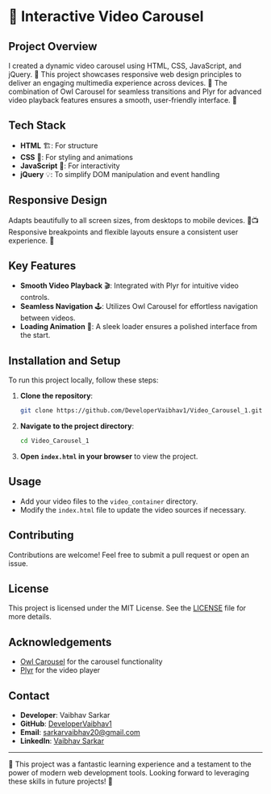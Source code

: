# 🎥 Interactive Video Carousel

## Project Overview
I created a dynamic video carousel using HTML, CSS, JavaScript, and jQuery. 🌟 This project showcases responsive web design principles to deliver an engaging multimedia experience across devices. 📱 The combination of Owl Carousel for seamless transitions and Plyr for advanced video playback features ensures a smooth, user-friendly interface. 🎉

## Tech Stack
- **HTML** 🏗️: For structure
- **CSS** 🎨: For styling and animations
- **JavaScript** 🤖: For interactivity
- **jQuery** 💡: To simplify DOM manipulation and event handling

## Responsive Design
Adapts beautifully to all screen sizes, from desktops to mobile devices. 📱📺 Responsive breakpoints and flexible layouts ensure a consistent user experience. 📏

## Key Features
- **Smooth Video Playback** 🎬: Integrated with Plyr for intuitive video controls.
- **Seamless Navigation** 🕹️: Utilizes Owl Carousel for effortless navigation between videos.
- **Loading Animation** 🔄: A sleek loader ensures a polished interface from the start.

## Installation and Setup
To run this project locally, follow these steps:

1. **Clone the repository**:
    ```bash
    git clone https://github.com/DeveloperVaibhav1/Video_Carousel_1.git
    ```

2. **Navigate to the project directory**:
    ```bash
    cd Video_Carousel_1
    ```

3. **Open `index.html` in your browser** to view the project.

## Usage
- Add your video files to the `video_container` directory.
- Modify the `index.html` file to update the video sources if necessary.

## Contributing
Contributions are welcome! Feel free to submit a pull request or open an issue.

## License
This project is licensed under the MIT License. See the [LICENSE](LICENSE) file for more details.

## Acknowledgements
- [Owl Carousel](https://owlcarousel2.github.io/OwlCarousel2/) for the carousel functionality
- [Plyr](https://plyr.io/) for the video player

## Contact
- **Developer**: Vaibhav Sarkar
- **GitHub**: [DeveloperVaibhav1](https://github.com/DeveloperVaibhav1)
- **Email**: sarkarvaibhav20@gmail.com
- **LinkedIn**: [Vaibhav Sarkar](https://www.linkedin.com/in/vaibhav-sarkar-87181027b/)

---

🚀 This project was a fantastic learning experience and a testament to the power of modern web development tools. Looking forward to leveraging these skills in future projects! 🌟
